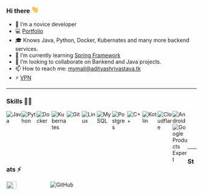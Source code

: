 ### Hi there <img src="https://github.com/aditya-shri/aditya-shri/blob/main/Hi.gif" width="20px">

<!--![Profile Views](https://hits.seeyoufarm.com/api/count/incr/badge.svg?url=https://github.com/aditya-shri/&title=Profile%20Views)-->
- 🔭 I’m a novice developer
- 💻 [Portfolio](https://adityashrivastava.tk)
- 🎓 Knows Java, Python, Docker, Kubernates and many more backend services.
- 🌱 I’m currently learning [Spring Framework](https://spring.io/)
- 👯 I’m looking to collaborate on Bankend and Java projects.
- 📫 How to reach me: mymail@adityashrivastava.tk
- ⚡ [VPN](https://github.com/aditya-shri/VPN)
<!--
- 💬 [Basic Video Chat app](https://video.adityashrivastava.tk/)
-->
<!--
- 🤔 I’m looking for help with ...
- 💬 Ask me about ...
- 😄 Pronouns: ...
- ⚡ Fun fact: ... 
-->

---

### Skills 👨‍💻
<!--<img align="left" alt="GitHub" width="24px" src="https://cdn.jsdelivr.net/npm/simple-icons@latest/icons/github.svg" />-->
<img align="left" alt="Java" width="40px" src="https://img.icons8.com/color/48/000000/java-coffee-cup-logo.png"/>
<img align="left" alt="Python" width="40px" src="https://img.icons8.com/color/48/000000/python.png"/>
<img align="left" alt="Docker" width="40px" src="https://img.icons8.com/color/48/000000/docker.png"/>
<img align="left" alt="Kubernates" width="40px" src="https://img.icons8.com/color/48/000000/kubernetes.png"/>
<img align="left" alt="Git" width="40px" src="https://img.icons8.com/color/48/000000/git.png"/>
<img align="left" alt="Linux" width="40px" src="https://upload.wikimedia.org/wikipedia/commons/f/f1/Icons8_flat_linux.svg"/>
<img align="left" alt="MySQL" width="40px" src="https://img.icons8.com/fluent/48/000000/mysql-logo.png"/>
<img align="left" alt="Postgres" width="40px" src="https://img.icons8.com/color/48/000000/postgreesql.png"/>
<img align="left" alt="C++" width="40px" src="https://img.icons8.com/color/48/000000/c-plus-plus-logo.png" />
<img align="left" alt="Kotlin" width="40px" src="https://img.icons8.com/color/48/000000/kotlin.png"/>
<img align="left" alt="Cloudflare" width="40px" src="https://img.icons8.com/color/48/000000/cloudflare.png"/>
<img align="left" alt="Android" width="40px" src="https://img.icons8.com/color/48/000000/android-os.png"/>
<img align="left" alt="Google Products Expert" width="40px" src="https://img.icons8.com/fluent/48/000000/google-logo.png"/>
<br />
<br />
<br /> 
<br /> 
<br /> 


---
### Stats ⚡️
<a href="https://www.credly.com/badges/802024ce-f4a5-4bd3-95d2-be8fa47d983a/public_url"><img width="23%" height="23%" align="left" src="https://d1.awsstatic.com/training-and-certification/certification-badges/AWS-Certified-Solutions-Architect-Associate_badge.3419559c682629072f1eb968d59dea0741772c0f.png"></a>

<img align="left" alt="GitHub" width="45%" height="55%" src="https://proxy.adityashrivastava.tk/gitread.vercel.app/api?username=aditya-shri&count_private=true&show_icons=true&include_all_commits=true&hide=prs&bg_color=FFFFFF00&hide_border=true&text_color=DD2727&title_color=fa8b00"/>
